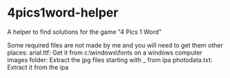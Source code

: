 4pics1word-helper
=================

A helper to find solutions for the game "4 Pics 1 Word"

Some required files are not made by me and you will need to get them other places:
arial.ttf: Get it from c:\windows\fonts on a windows computer
images folder: Extract the jpg files starting with _ from ipa
photodata.txt: Extract it from the ipa
